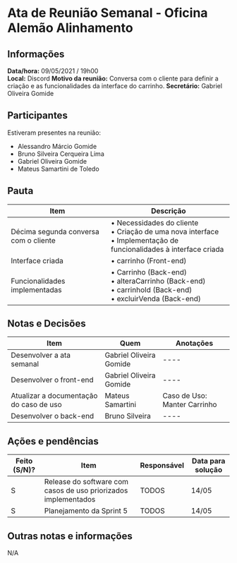 # Ata de Reunião Semanal - Oficina Alemão Alinhamento

## Informações
**Data/hora:** 09/05/2021 / 19h00  
**Local:** Discord
**Motivo da reunião:** Conversa com o cliente para definir a criação e as funcionalidades da interface do carrinho.
**Secretário:** Gabriel Oliveira Gomide 

## Participantes
Estiveram presentes na reunião:
- Alessandro Márcio Gomide
- Bruno Silveira Cerqueira Lima
- Gabriel Oliveira Gomide
- Mateus Samartini de Toledo

## Pauta

Item | Descrição
---- | ----
Décima segunda conversa com o cliente | • Necessidades do cliente <br> • Criação de uma nova interface <br> • Implementação de funcionalidades à interface criada <br> 
Interface criada | • carrinho (Front-end) <br>
Funcionalidades implementadas | • Carrinho (Back-end) <br> • alteraCarrinho (Back-end) <br> • carrinhoId (Back-end) <br> • excluirVenda (Back-end) <br> 

## Notas e Decisões
Item | Quem | Anotações 
---- | -------- | ----
Desenvolver a ata semanal | Gabriel Oliveira Gomide | ---- 
Desenvolver o front-end | Gabriel Oliveira Gomide | ----
Atualizar a documentação do caso de uso | Mateus Samartini | Caso de Uso: Manter Carrinho
Desenvolver o back-end | Bruno Silveira | ----

## Ações e pendências
Feito (S/N)? | Item | Responsável | Data para solução 
---- | -------- | -------- | ----
S | Release do software com casos de uso priorizados implementados | TODOS | 14/05
S | Planejamento da Sprint 5 | TODOS | 14/05


## Outras notas e informações
N/A
